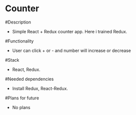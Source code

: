 # Counter

#Description
- Simple React + Redux counter app. Here i trained Redux.

#Functionality
- User can click + or - and number will increase or decrease

#Stack
- React, Redux.

#Needed dependencies
- Install Redux, React-Redux.

#Plans for future
- No plans
